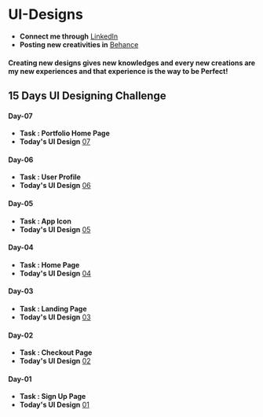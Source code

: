 # UI-Designs
- **Connect me through** [LinkedIn](https://www.linkedin.com/in/arjun-a-acharry-044a36252/)
- **Posting new creativities in** [Behance](https://www.behance.net/arjunaacharry)

#### Creating new designs gives new knowledges and every new creations are my new experiences and that experience is the way to be Perfect!

## 15 Days UI Designing Challenge

#### Day-07
- **Task : Portfolio Home Page**
- **Today's UI Design** [07](https://user-images.githubusercontent.com/115148574/231243588-6716ec96-60d3-4582-8421-c8c8c5ca5987.jpg)

#### Day-06
- **Task : User Profile**
- **Today's UI Design** [06](https://user-images.githubusercontent.com/115148574/230576918-cb44591b-2adc-44bd-b841-8bc744c786ba.jpg)

#### Day-05
- **Task : App Icon**
- **Today's UI Design** [05](https://user-images.githubusercontent.com/115148574/230421996-9797ab77-95c2-4da5-87f0-e8b171bc9263.jpg)

#### Day-04
- **Task : Home Page**
- **Today's UI Design** [04](https://user-images.githubusercontent.com/115148574/229831888-6910b05b-6417-498b-bbb9-6ca06ebe294a.jpg)

#### Day-03
- **Task : Landing Page**
- **Today's UI Design** [03](https://user-images.githubusercontent.com/115148574/229697055-64d14508-0234-4b0e-a140-289930bd38be.jpg)

#### Day-02
- **Task : Checkout Page**
- **Today's UI Design** [02](https://user-images.githubusercontent.com/115148574/229544952-392289aa-c069-4e8d-91a2-94c8ecfe9b01.jpg)

#### Day-01
- **Task : Sign Up Page**
- **Today's UI Design** [01](https://user-images.githubusercontent.com/115148574/229290776-a0987bbc-9d2a-40c1-814f-4893421740e8.jpg)

